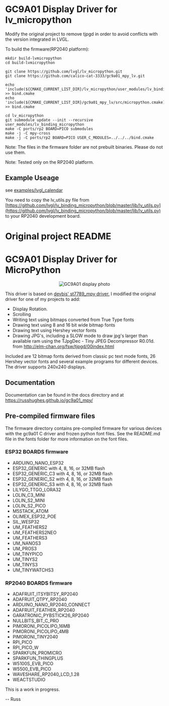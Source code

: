 # GC9A01 Display Driver for lv_micropython

Modify the original project to remove tjpgd in order to avoid conflicts with the version integrated in LVGL.

To build the firmware(RP2040 platform):

```
mkdir build-lvmicropython
cd build-lvmicropython

git clone https://github.com/lvgl/lv_micropython.git
git clone https://github.com/calico-cat-3333/gc9a01_mpy_lv.git

echo 'include(${CMAKE_CURRENT_LIST_DIR}/lv_micropython/user_modules/lv_binding_micropython/bindings.cmake)' >> bind.cmake
echo 'include(${CMAKE_CURRENT_LIST_DIR}/gc9a01_mpy_lv/src/micropython.cmake)' >> bind.cmake

cd lv_micropython
git submodule update --init --recursive user_modules/lv_binding_micropython
make -C ports/rp2 BOARD=PICO submodules
make -j -C mpy-cross
make -j -C ports/rp2 BOARD=PICO USER_C_MODULES=../../../bind.cmake
```

Note: The files in the firmware folder are not prebuilt binaries. Please do not use them.

Note: Tested only on the RP2040 platform.

## Example Useage

see [examples/lvgl_calendar](examples/lvgl_calendar)

You need to copy the lv_utils.py file from [https://github.com/lvgl/lv_binding_micropython/blob/master/lib/lv_utils.py](https://github.com/lvgl/lv_binding_micropython/blob/master/lib/lv_utils.py) to your RP2040 development board.

# Original project README

# GC9A01 Display Driver for MicroPython

<p align="center">
  <img src="https://raw.githubusercontent.com/russhughes/gc9a01_mpy/master/docs/GC9A01.jpg" alt="GC9A01 display photo"/>
</p>

This driver is based on [devbis' st7789_mpy driver.](https://github.com/devbis/st7789_mpy)
I modified the original driver for one of my projects to add:

- Display Rotation.
- Scrolling
- Writing text using bitmaps converted from True Type fonts
- Drawing text using 8 and 16 bit wide bitmap fonts
- Drawing text using Hershey vector fonts
- Drawing JPG's, including a SLOW mode to draw jpg's larger than available ram
  using the TJpgDec - Tiny JPEG Decompressor R0.01d. from
  http://elm-chan.org/fsw/tjpgd/00index.html

Included are 12 bitmap fonts derived from classic pc text mode fonts, 26 Hershey vector fonts and several example programs for different devices. The driver supports 240x240 displays.

## Documentation

Documentation can be found in the docs directory and at https://russhughes.github.io/gc9a01_mpy/

## Pre-compiled firmware files

The firmware directory contains pre-compiled firmware for various devices with the gc9a01 C driver and frozen python font files. See the README.md file in the fonts folder for more information on the font files.

### ESP32 BOARDS firmware

  - ARDUINO_NANO_ESP32
  - ESP32_GENERIC with 4, 8, 16, or 32MB flash
  - ESP32_GENERIC_C3 with 4, 8, 16, or 32MB flash
  - ESP32_GENERIC_S2 with 4, 8, 16, or 32MB flash
  - ESP32_GENERIC_S3 with 4, 8, 16, or 32MB flash
  - LILYGO_TTGO_LORA32
  - LOLIN_C3_MINI
  - LOLIN_S2_MINI
  - LOLIN_S2_PICO
  - M5STACK_ATOM
  - OLIMEX_ESP32_POE
  - SIL_WESP32
  - UM_FEATHERS2
  - UM_FEATHERS2NEO
  - UM_FEATHERS3
  - UM_NANOS3
  - UM_PROS3
  - UM_TINYPICO
  - UM_TINYS2
  - UM_TINYS3
  - UM_TINYWATCHS3

### RP2040 BOARDS firmware

  - ADAFRUIT_ITSYBITSY_RP2040
  - ADAFRUIT_QTPY_RP2040
  - ARDUINO_NANO_RP2040_CONNECT
  - ADAFRUIT_FEATHER_RP2040
  - GARATRONIC_PYBSTICK26_RP2040
  - NULLBITS_BIT_C_PRO
  - PIMORONI_PICOLIPO_16MB
  - PIMORONI_PICOLIPO_4MB
  - PIMORONI_TINY2040
  - RPI_PICO
  - RPI_PICO_W
  - SPARKFUN_PROMICRO
  - SPARKFUN_THINGPLUS
  - W5100S_EVB_PICO
  - W5500_EVB_PICO
  - WAVESHARE_RP2040_LCD_1.28
  - WEACTSTUDIO

This is a work in progress.

-- Russ
